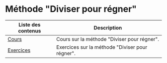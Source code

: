 # Méthode "Diviser pour régner"

| Liste des contenus                      | Description                                              |
| --------------------------------------- | -------------------------------------------------------- |
| [Cours](cours.md) | Cours sur la méthode "Diviser pour régner". |
| [Exercices](exercices.zip) | Exercices sur la méthode "Diviser pour régner". |
